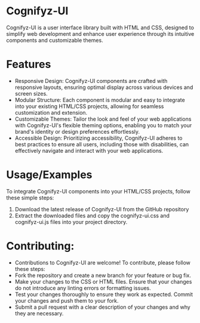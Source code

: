# Cognifyz-UI

Cognifyz-UI is a user interface library built with HTML and CSS, designed to simplify web development and enhance user experience through its intuitive components and customizable themes.

# Features
- Responsive Design: Cognifyz-UI components are crafted with responsive layouts, ensuring optimal display across various devices and screen sizes.
- Modular Structure: Each component is modular and easy to integrate into your existing HTML/CSS projects, allowing for seamless customization and extension.
- Customizable Themes: Tailor the look and feel of your web applications with Cognifyz-UI's flexible theming options, enabling you to match your brand's identity or design preferences effortlessly.
- Accessible Design: Prioritizing accessibility, Cognifyz-UI adheres to best practices to ensure all users, including those with disabilities, can effectively navigate and interact with your web applications.

# Usage/Examples
To integrate Cognifyz-UI components into your HTML/CSS projects, follow these simple steps:

 1. Download the latest release of Cognifyz-UI from the GitHub repository 
 2. Extract the downloaded files and copy the cognifyz-ui.css and cognifyz-ui.js files into your project directory.
     
# Contributing:

- Contributions to Cognifyz-UI are welcome! To contribute, please follow these steps:
- Fork the repository and create a new branch for your feature or bug fix.
- Make your changes to the CSS or HTML files. Ensure that your changes do not introduce any linting errors or formatting issues.
- Test your changes thoroughly to ensure they work as expected. Commit your changes and push them to your fork.
- Submit a pull request with a clear description of your changes and why they are necessary.
